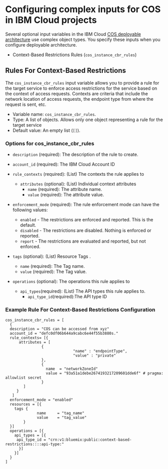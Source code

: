 # Configuring complex inputs for COS in IBM Cloud projects

Several optional input variables in the IBM Cloud [COS deployable architecture](https://cloud.ibm.com/catalog#deployable_architecture) use complex object types. You specify these inputs when you configure deployable architecture.

* Context-Based Restrictions Rules (`cos_instance_cbr_rules`)


## Rules For Context-Based Restrictions <a name="cos_instance_cbr_rules"></a>

The `cos_instance_cbr_rules` input variable allows you to provide a rule for the target service to enforce access restrictions for the service based on the context of access requests. Contexts are criteria that include the network location of access requests, the endpoint type from where the request is sent, etc.

- Variable name: `cos_instance_cbr_rules`.
- Type: A list of objects. Allows only one object representing a rule for the target service
- Default value: An empty list (`[]`).

### Options for cos_instance_cbr_rules

  - `description` (required): The description of the rule to create.
  - `account_id` (required): The IBM Cloud Account ID
  - `rule_contexts` (required): (List) The contexts the rule applies to
      - `attributes` (optional): (List) Individual context attributes
        - `name` (required): The attribute name.
        - `value` (required): The attribute value.

  - `enforcement_mode` (required): The rule enforcement mode can have the following values:
      - `enabled` - The restrictions are enforced and reported. This is the default.
      - `disabled` - The restrictions are disabled. Nothing is enforced or reported.
      - `report` - The restrictions are evaluated and reported, but not enforced.
  - `tags` (optional): (List) Resource Tags .
       - `name` (required): The Tag name.
       - `value` (required): The Tag value.
  - `operations` (optional): The operations this rule applies to
    - `api_types`(required): (List) The API types this rule applies to.
        - `api_type_id`(required):The API type ID

### Example Rule For Context-Based Restrictions Configuration

```hcl
cos_instance_cbr_rules = [
  {
  description = "COS can be accessed from xyz"
  account_id = "defc0df06b644a9cabc6e44f55b3880s."
  rule_contexts= [{
      attributes = [
                {
                              "name" : "endpointType",
                              "value" : "private"
                },
                {
                  name  = "networkZoneId"
                  value = "93a51a1debe2674193217209601dde6f" # pragma: allowlist secret
                }
        ]
     }
   ]
  enforcement_mode = "enabled"
  resources = [{
    tags {
              name     = "tag_name"
              value    = "tag_value"
        }
  }]
  operations = [{
    api_types = [{
     api_type_id = "crn:v1:bluemix:public:context-based-restrictions::::api-type:"
      }]
    }]
  }
]
```
